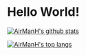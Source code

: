 Hello World!
============

[![AirManH's github stats](https://github-readme-stats.vercel.app/api?username=AirManH&show_icons=true&theme=dark)](https://github.com/anuraghazra/github-readme-stats)

[![AirManH's top langs](https://github-readme-stats.vercel.app/api/top-langs/?username=AirManH&layout=compact)](https://github.com/anuraghazra/github-readme-stats)
